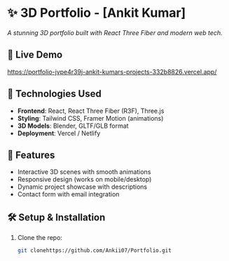 # ✨ 3D Portfolio - [Ankit Kumar]


*A stunning 3D portfolio built with React Three Fiber and modern web tech.*

## 🚀 Live Demo
https://portfolio-jvpe4r39j-ankit-kumars-projects-332b8826.vercel.app/  

## 🔧 Technologies Used
- **Frontend**: React, React Three Fiber (R3F), Three.js  
- **Styling**: Tailwind CSS, Framer Motion (animations)  
- **3D Models**: Blender, GLTF/GLB format  
- **Deployment**: Vercel / Netlify  

## 🌟 Features
- Interactive 3D scenes with smooth animations  
- Responsive design (works on mobile/desktop)  
- Dynamic project showcase with descriptions  
- Contact form with email integration  

## 🛠️ Setup & Installation
1. Clone the repo:
   ```bash
   git clonehttps://github.com/Ankii07/Portfolio.git